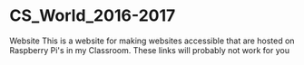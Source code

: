 # CS_World_2016-2017
Website
This is a website for making websites accessible that are hosted on Raspberry Pi's in my Classroom. These links will probably not work for you
